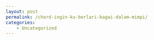 ```yaml
---
layout: post
permalink: /chord-ingin-ku-berlari-bagai-dalam-mimpi/
categories:
    - Uncategorized
---
```


